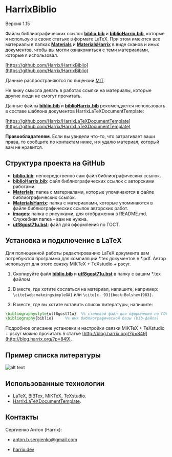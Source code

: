 # HarrixBiblio

Версия 1.15

Файлы библиографических ссылок [**biblio.bib**](https://github.com/Harrix/HarrixBiblio/blob/master/biblio.bib) и [**biblioHarrix.bib**](https://github.com/Harrix/HarrixBiblio/blob/master/biblioHarrix.bib), которые я использую в своих статьях в формате LaTeX. При этом имеются все материалы в папках [**Materials**](https://github.com/Harrix/HarrixBiblio/blob/master/Materials) и [**MaterialsHarrix**](https://github.com/Harrix/HarrixBiblio/blob/master/MaterialsHarrix) в виде сканов и иных документов, чтобы вы могли ознакомиться с теми материалами, которые я использовал.

[https://github.com/Harrix/HarrixBiblio](https://github.com/Harrix/HarrixBiblio)

Данные распространяются по лицензии [MIT](https://github.com/Harrix/HarrixBiblio/blob/master/LICENSE.md).

Не вижу смысла делать в работах ссылки на материалы, которые другие люди не смогут прочитать.

Данные файлы [**biblio.bib**](https://github.com/Harrix/HarrixBiblio/blob/master/biblio.bib) и [**biblioHarrix.bib**](https://github.com/Harrix/HarrixBiblio/blob/master/biblioHarrix.bib) рекомендуется использовать в составе шаблона документов HarrixLaTeXDocumentTemplate:

[https://github.com/Harrix/HarrixLaTeXDocumentTemplate](https://github.com/Harrix/HarrixLaTeXDocumentTemplate)

**Правообладателям**. Если вы увидели что-то, что затрагивает ваши права, то сообщите по контактам ниже, и я удалю материал, который вам не нравится.

## Структура проекта на GitHub

- [**biblio.bib**](https://github.com/Harrix/HarrixBiblio/blob/master/biblio.bib): непосредственно сам файл библиографических ссылок.
- [**biblioHarrix.bib**](https://github.com/Harrix/HarrixBiblio/blob/master/biblioHarrix.bib): файл библиографических ссылок с авторскими работами.
- [**Materials**](https://github.com/Harrix/HarrixBiblio/blob/master/Materials): папка с материалами, которые упоминаются в файле библиографических ссылок.
- [**MaterialsHarrix**](https://github.com/Harrix/HarrixBiblio/blob/master/MaterialsHarrix): папка с материалами, которые упоминаются в файле библиографических ссылок авторских работ.
- [**images**](https://github.com/Harrix/HarrixBiblio/blob/master/images): папка с рисунками, для отображения в README.md. Служебная папка - вам не нужна.
- [**utf8gost71u.bst**](https://github.com/Harrix/HarrixBiblio/blob/master/utf8gost71u.bst): файл для оформления по ГОСТ.

## Установка и подключение в LaTeX

Для полноценной работы редактированию LaTeX документа вам потребуются программа для компиляции \*.tex документов в \*.pdf. Автор использует для этого связку MiKTeX + TeXstudio + pscyr.

1. Скопируйте файл [**biblio.bib**](https://github.com/Harrix/HarrixBiblio/blob/master/biblio.bib) и [**utf8gost71u.bst**](https://github.com/Harrix/HarrixBiblio/blob/master/utf8gost71u.bst) в папку с вашим \*.tex файлом

2. В месте, где хотите сослаться на материал, напишите, например: `\cite{web:makeingsimpleGA}` или `\cite[с. 93]{book:Bolshev1983}`.

3. В месте, где вы хотите вставить список литературы, напишите:

```latex
\bibliographystyle{utf8gost71u}  %% стилевой файл для оформления по ГОСТу
\bibliography{biblio}     %% имя библиографической базы (bib-файла)
```

Подробное описание установки и настройки связки MiKTeX + TeXstudio + pscyr можно прочитать в статье [http://blog.harrix.org/?p=849](http://blog.harrix.org/?p=849).

## Пример списка литературы

![alt text](https://raw.github.com/Harrix/HarrixBiblio/master/images/biblio.png "Пример списка литературы")

## Использованные технологии

- [LaTeX](http://ru.wikipedia.org/wiki/LaTeX), [BiBTex](http://ru.wikipedia.org/wiki/BibTeX), [MiKTeX](http://miktex.org/), [TeXstudio](http://texstudio.sourceforge.net/).
- [HarrixLaTeXDocumentTemplate](https://github.com/Harrix/HarrixLaTeXDocumentTemplate).

## Контакты

Сергиенко Антон (Harrix):

- [anton.b.sergienko@gmail.com](mailto:anton.b.sergienko@gmail.com)

- [harrix.dev](https://harrix.dev)
